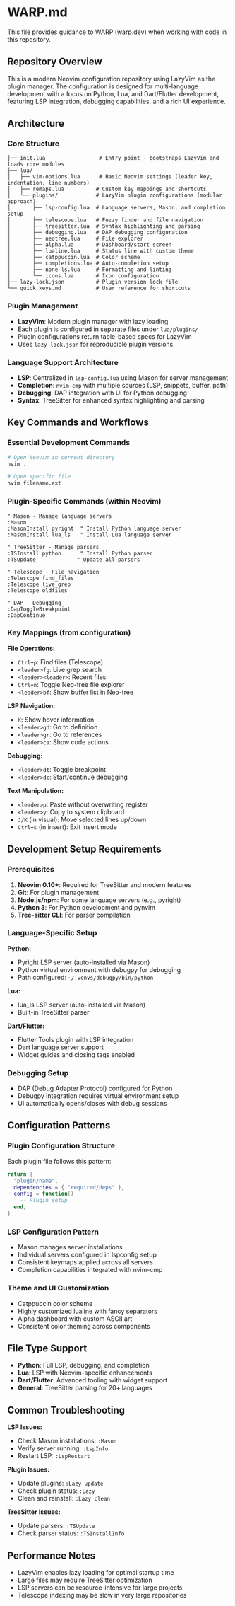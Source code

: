 # WARP.md

This file provides guidance to WARP (warp.dev) when working with code in this repository.

## Repository Overview

This is a modern Neovim configuration repository using LazyVim as the plugin manager. The configuration is designed for multi-language development with a focus on Python, Lua, and Dart/Flutter development, featuring LSP integration, debugging capabilities, and a rich UI experience.

## Architecture

### Core Structure
```
├── init.lua                 # Entry point - bootstraps LazyVim and loads core modules
├── lua/
│   ├── vim-options.lua      # Basic Neovim settings (leader key, indentation, line numbers)
│   ├── remaps.lua          # Custom key mappings and shortcuts
│   └── plugins/            # LazyVim plugin configurations (modular approach)
│       ├── lsp-config.lua  # Language servers, Mason, and completion setup
│       ├── telescope.lua   # Fuzzy finder and file navigation
│       ├── treesitter.lua  # Syntax highlighting and parsing
│       ├── debugging.lua   # DAP debugging configuration
│       ├── neotree.lua     # File explorer
│       ├── alpha.lua       # Dashboard/start screen
│       ├── lualine.lua     # Status line with custom theme
│       ├── catppuccin.lua  # Color scheme
│       ├── completions.lua # Auto-completion setup
│       ├── none-ls.lua     # Formatting and linting
│       └── icons.lua       # Icon configuration
├── lazy-lock.json          # Plugin version lock file
└── quick_keys.md           # User reference for shortcuts
```

### Plugin Management
- **LazyVim**: Modern plugin manager with lazy loading
- Each plugin is configured in separate files under `lua/plugins/`
- Plugin configurations return table-based specs for LazyVim
- Uses `lazy-lock.json` for reproducible plugin versions

### Language Support Architecture
- **LSP**: Centralized in `lsp-config.lua` using Mason for server management
- **Completion**: `nvim-cmp` with multiple sources (LSP, snippets, buffer, path)
- **Debugging**: DAP integration with UI for Python debugging
- **Syntax**: TreeSitter for enhanced syntax highlighting and parsing

## Key Commands and Workflows

### Essential Development Commands
```bash
# Open Neovim in current directory
nvim .

# Open specific file
nvim filename.ext
```

### Plugin-Specific Commands (within Neovim)
```vim
" Mason - Manage language servers
:Mason
:MasonInstall pyright  " Install Python language server
:MasonInstall lua_ls   " Install Lua language server

" TreeSitter - Manage parsers
:TSInstall python      " Install Python parser
:TSUpdate             " Update all parsers

" Telescope - File navigation
:Telescope find_files
:Telescope live_grep
:Telescope oldfiles

" DAP - Debugging
:DapToggleBreakpoint
:DapContinue
```

### Key Mappings (from configuration)

**File Operations:**
- `Ctrl+p`: Find files (Telescope)
- `<leader>fg`: Live grep search
- `<leader><leader>`: Recent files
- `Ctrl+n`: Toggle Neo-tree file explorer
- `<leader>bf`: Show buffer list in Neo-tree

**LSP Navigation:**
- `K`: Show hover information
- `<leader>gd`: Go to definition
- `<leader>gr`: Go to references  
- `<leader>ca`: Show code actions

**Debugging:**
- `<leader>dt`: Toggle breakpoint
- `<leader>dc`: Start/continue debugging

**Text Manipulation:**
- `<leader>p`: Paste without overwriting register
- `<leader>y`: Copy to system clipboard
- `J/K` (in visual): Move selected lines up/down
- `Ctrl+s` (in insert): Exit insert mode

## Development Setup Requirements

### Prerequisites
1. **Neovim 0.10+**: Required for TreeSitter and modern features
2. **Git**: For plugin management
3. **Node.js/npm**: For some language servers (e.g., pyright)
4. **Python 3**: For Python development and pynvim
5. **Tree-sitter CLI**: For parser compilation

### Language-Specific Setup

**Python:**
- Pyright LSP server (auto-installed via Mason)
- Python virtual environment with debugpy for debugging
- Path configured: `~/.venvs/debugpy/bin/python`

**Lua:**
- lua_ls LSP server (auto-installed via Mason)
- Built-in TreeSitter parser

**Dart/Flutter:**
- Flutter Tools plugin with LSP integration
- Dart language server support
- Widget guides and closing tags enabled

### Debugging Setup
- DAP (Debug Adapter Protocol) configured for Python
- Debugpy integration requires virtual environment setup
- UI automatically opens/closes with debug sessions

## Configuration Patterns

### Plugin Configuration Structure
Each plugin file follows this pattern:
```lua
return {
  "plugin/name",
  dependencies = { "required/deps" },
  config = function()
    -- Plugin setup
  end,
}
```

### LSP Configuration Pattern
- Mason manages server installations
- Individual servers configured in lspconfig setup
- Consistent keymaps applied across all servers
- Completion capabilities integrated with nvim-cmp

### Theme and UI Customization
- Catppuccin color scheme
- Highly customized lualine with fancy separators
- Alpha dashboard with custom ASCII art
- Consistent color theming across components

## File Type Support
- **Python**: Full LSP, debugging, and completion
- **Lua**: LSP with Neovim-specific enhancements
- **Dart/Flutter**: Advanced tooling with widget support
- **General**: TreeSitter parsing for 20+ languages

## Common Troubleshooting

**LSP Issues:**
- Check Mason installations: `:Mason`
- Verify server running: `:LspInfo`
- Restart LSP: `:LspRestart`

**Plugin Issues:**
- Update plugins: `:Lazy update`
- Check plugin status: `:Lazy`
- Clean and reinstall: `:Lazy clean`

**TreeSitter Issues:**
- Update parsers: `:TSUpdate`
- Check parser status: `:TSInstallInfo`

## Performance Notes
- LazyVim enables lazy loading for optimal startup time
- Large files may require TreeSitter optimization
- LSP servers can be resource-intensive for large projects
- Telescope indexing may be slow in very large repositories